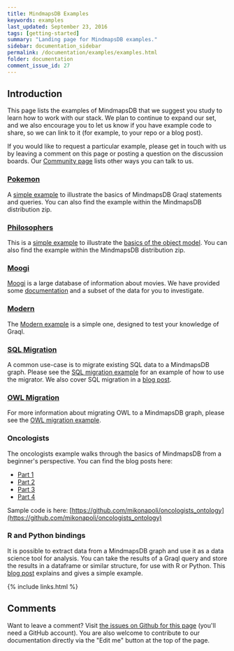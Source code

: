 ```yaml
---
title: MindmapsDB Examples
keywords: examples
last_updated: September 23, 2016
tags: [getting-started]
summary: "Landing page for MindmapsDB examples."
sidebar: documentation_sidebar
permalink: /documentation/examples/examples.html
folder: documentation
comment_issue_id: 27
---
```



## Introduction

This page lists the examples of MindmapsDB that we suggest you study to learn how to work with our stack.  We plan to continue to expand our set, and we also encourage you to let us know if you have example code to share, so we can link to it (for example, to your repo or a blog post).

If you would like to request a particular example, please get in touch with us by leaving a comment on this page or posting a question on the discussion boards.  Our [Community page](https://mindmaps.io/community.html) lists other ways you can talk to us.

### [Pokemon](./pokemon.html)

A [simple example](./pokemon.html) to illustrate the basics of MindmapsDB Graql statements and queries. You can also find the example within the MindmapsDB distribution zip.

### [Philosophers](./philosophers.html)

This is a [simple example](./philosophers.html) to illustrate the [basics of the object model](../the-basics/mindmaps-basics.html). You can also find the example within the MindmapsDB distribution zip.


### [Moogi](./moogi.html)

[Moogi](https://moogi.co) is a large database of information about movies. We have provided some [documentation](./mini-moogi.html) and a subset of the data for you to investigate.

### [Modern](./modern.html)

The [Modern example](./modern.html) is a simple one, designed to test your knowledge of Graql.

### [SQL Migration](./SQL-migration.html)

A common use-case is to migrate existing SQL data to a MindmapsDB graph. Please see the [SQL migration example](../examples/SQL-migration.html) for an example of how to use the migrator. We also cover SQL migration in a [blog post](https://blog.mindmaps.io/populating-mindmapsdb-with-the-world-5b2445aee60c#).

### [OWL Migration](./OWL-migration.html)

For more information about migrating OWL to a MindmapsDB graph, please see the [OWL migration example](../examples/OWL-migration.html).

### Oncologists

The oncologists example walks through the basics of MindmapsDB from a beginner's perspective. You can find the blog posts here:

* [Part 1](https://blog.mindmaps.io/adding-semantics-to-graph-databases-with-mindmapsdb-part-1-82022bbb3b1c#.fyfw6h93a)    
* [Part 2](https://blog.mindmaps.io/adding-semantics-to-graph-databases-with-mindmapsdb-part2-833ec05bd28#.moeauu6sd)
* [Part 3](https://blog.mindmaps.io/adding-semantics-to-graph-databases-with-mindmapsdb-part-3-5bd4c8be91ec#.1z2qtq8ms)
* [Part 4](https://blog.mindmaps.io/adding-semantics-to-graph-databases-with-mindmapsdb-part-4-e1125e02dc85#.fc9qnj9bc)


Sample code is here: [https://github.com/mikonapoli/oncologists_ontology](https://github.com/mikonapoli/oncologists_ontology)

### R and Python bindings
It is possible to extract data from a MindmapsDB graph and use it as a data science tool for analysis. You can take the results of a Graql query and store the results in a dataframe or similar structure, for use with R or Python. This [blog post](https://blog.mindmaps.io/there-r-pandas-in-my-graph-b8b5f40a2f99#) explains and gives a simple example.

{% include links.html %}


## Comments
Want to leave a comment? Visit <a href="https://github.com/mindmapsdb/docs/issues/27" target="_blank">the issues on Github for this page</a> (you'll need a GitHub account). You are also welcome to contribute to our documentation directly via the "Edit me" button at the top of the page.

